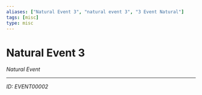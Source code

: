 ```yaml
---
aliases: ["Natural Event 3", "natural event 3", "3 Event Natural"]
tags: [misc]
type: misc
---
```


# Natural Event 3

*Natural Event*

---
*ID: EVENT00002*